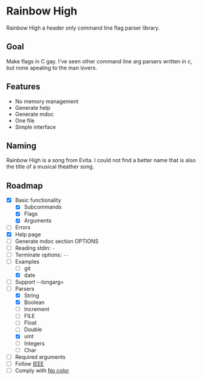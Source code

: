 # Rainbow High
Rainbow High a header only command line flag parser library.

## Goal
Make flags in C gay. I've seen other command line arg
parsers written in c, but none apealing to the man lovers.

## Features
- No memory management
- Generate help
- Generate mdoc
- One file
- Simple interface

## Naming
Rainbow High is a song from Evita. I could not find a better name that
is also the title of a musical theather song.

## Roadmap
- [X] Basic functionality
  - [X] Subcommands
  - [X] Flags
  - [X] Arguments
- [ ] Errors
- [X] Help page
- [ ] Generate mdoc section OPTIONS
- [ ] Reading stdin: `-`
- [ ] Terminate options: `--`
- [ ] Examples
  - [ ] git
  - [X] date
- [ ] Support --longarg=<var>
- [ ] Parsers
    - [X] String
    - [X] Boolean
    - [ ] Increment
    - [ ] FILE
    - [ ] Float
    - [ ] Double
    - [X] uint
    - [ ] Integers
    - [ ] Char
- [ ] Required arguments
- [ ] Follow [IEEE](https://pubs.opengroup.org/onlinepubs/9699919799/basedefs/V1_chap12.html)
- [ ] Comply with [No color](https://bixense.com/clicolors/)
